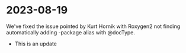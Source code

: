 # 2023-08-19

We've fixed the issue pointed by Kurt Hornik with Roxygen2 not finding automatically adding -package alias with @docType.

* This is an update